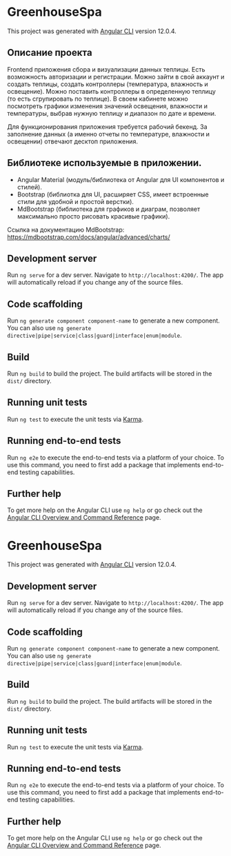 # GreenhouseSpa

This project was generated with [Angular CLI](https://github.com/angular/angular-cli) version 12.0.4.

## Описание проекта
Frontend приложения сбора и визуализации данных теплицы.
Есть возможность авторизации и регистрации. Можно зайти в свой аккаунт и создать теплицы, создать контроллеры (температура, влажность и освещение). Можно поставить контроллеры в определенную теплицу (то есть сгрупировать по теплице). В своем кабинете можно посмотреть графики изменения значений освещения, влажности и температуры, выбрав нужную теплицу и диапазон по дате и времени.

Для функционирования приложения требуется рабочий бекенд.
За заполнение данных (а именно отчеты по температуре, влажности и освещении) отвечают десктоп приложения.

## Библиотеке используемые в приложении.
* Angular Material (модуль/библиотека от Angular для UI компонентов и стилей).
* Bootstrap (библиотка для UI, расширяет CSS, имеет встроенные стили для удобной и простой верстки).
* MdBootstrap (библиотека для графиков и диаграм, позволяет максимально просто рисовать красивые графики).

Ссылка на документацию MdBootstrap: https://mdbootstrap.com/docs/angular/advanced/charts/


## Development server

Run `ng serve` for a dev server. Navigate to `http://localhost:4200/`. The app will automatically reload if you change any of the source files.

## Code scaffolding

Run `ng generate component component-name` to generate a new component. You can also use `ng generate directive|pipe|service|class|guard|interface|enum|module`.

## Build

Run `ng build` to build the project. The build artifacts will be stored in the `dist/` directory.

## Running unit tests

Run `ng test` to execute the unit tests via [Karma](https://karma-runner.github.io).

## Running end-to-end tests

Run `ng e2e` to execute the end-to-end tests via a platform of your choice. To use this command, you need to first add a package that implements end-to-end testing capabilities.

## Further help

To get more help on the Angular CLI use `ng help` or go check out the [Angular CLI Overview and Command Reference](https://angular.io/cli) page.





# GreenhouseSpa

This project was generated with [Angular CLI](https://github.com/angular/angular-cli) version 12.0.4.

## Development server

Run `ng serve` for a dev server. Navigate to `http://localhost:4200/`. The app will automatically reload if you change any of the source files.

## Code scaffolding

Run `ng generate component component-name` to generate a new component. You can also use `ng generate directive|pipe|service|class|guard|interface|enum|module`.

## Build

Run `ng build` to build the project. The build artifacts will be stored in the `dist/` directory.

## Running unit tests

Run `ng test` to execute the unit tests via [Karma](https://karma-runner.github.io).

## Running end-to-end tests

Run `ng e2e` to execute the end-to-end tests via a platform of your choice. To use this command, you need to first add a package that implements end-to-end testing capabilities.

## Further help

To get more help on the Angular CLI use `ng help` or go check out the [Angular CLI Overview and Command Reference](https://angular.io/cli) page.
